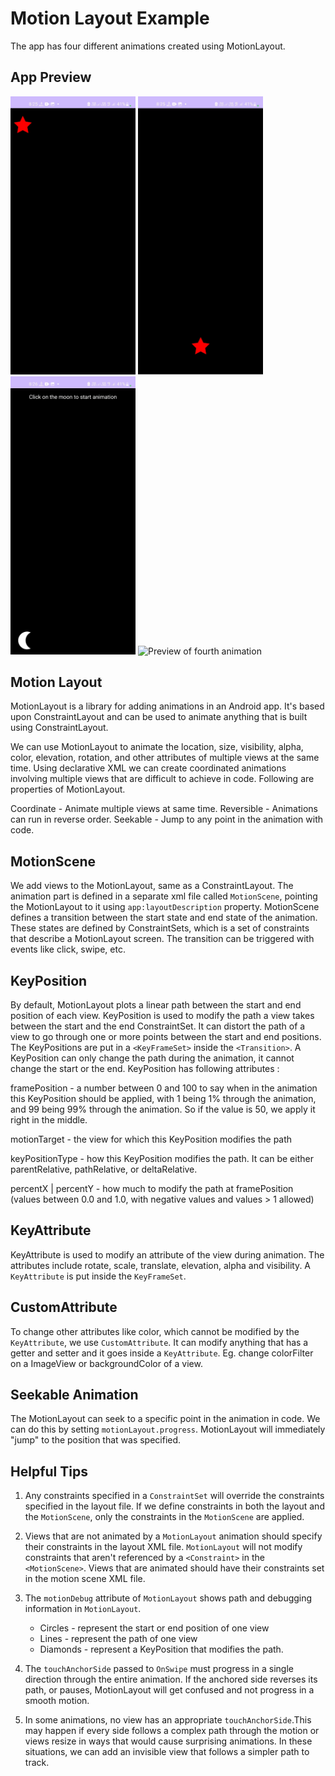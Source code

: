 # Motion Layout Example #

The app has four different animations created using MotionLayout.

## App Preview ##

<img src="./Screenshots/animation_one.gif" width=200 alt="Preview of first animation"> <img src="./Screenshots/animation_two.gif" width=200  alt="Preview of second animation">
<img src="./Screenshots/animation_three.gif" width=200 alt="Preview of third animation">
<img src="./Screenshots/animation_four.gif" width=200 alt="Preview of fourth animation">

## Motion Layout ##

MotionLayout is a library for adding animations in an Android app. It's based upon ConstraintLayout
and can be used to animate anything that is built using ConstraintLayout.

We can use MotionLayout to animate the location, size, visibility, alpha, color, elevation,
rotation, and other attributes of multiple views at the same time. Using declarative XML we can
create coordinated animations involving multiple views that are difficult to achieve in code.
Following are properties of MotionLayout.

Coordinate - Animate multiple views at same time.
Reversible - Animations can run in reverse order.
Seekable - Jump to any point in the animation with code.

## MotionScene ##

We add views to the MotionLayout, same as a ConstraintLayout. The animation part is defined in a
separate xml file called `MotionScene`, pointing the MotionLayout to it
using `app:layoutDescription` property. MotionScene defines a transition between the start state and
end state of the animation. These states are defined by ConstraintSets, which is a set of
constraints that describe a MotionLayout screen. The transition can be triggered with events like
click, swipe, etc.

## KeyPosition ##

By default, MotionLayout plots a linear path between the start and end position of each view.
KeyPosition is used to modify the path a view takes between the start and the end ConstraintSet. It
can distort the path of a view to go through one or more points between the start and end positions.
The KeyPositions are put in a `<KeyFrameSet>` inside the `<Transition>`. A KeyPosition can only
change the path during the animation, it cannot change the start or the end. KeyPosition has
following attributes :

framePosition - a number between 0 and 100 to say when in the animation this KeyPosition should be
applied, with 1 being 1% through the animation, and 99 being 99% through the animation. So if the
value is 50, we apply it right in the middle.

motionTarget - the view for which this KeyPosition modifies the path

keyPositionType - how this KeyPosition modifies the path. It can be either parentRelative,
pathRelative, or deltaRelative.

percentX | percentY - how much to modify the path at framePosition (values between 0.0 and 1.0, with
negative values and values > 1 allowed)

## KeyAttribute ##

KeyAttribute is used to modify an attribute of the view during animation. The attributes include
rotate, scale, translate, elevation, alpha and visibility. A `KeyAttribute` is put inside
the `KeyFrameSet`.

## CustomAttribute ##

To change other attributes like color, which cannot be modified by the `KeyAttribute`, we
use `CustomAttribute`. It can modify anything that has a getter and setter and it goes inside
a `KeyAttribute`. Eg. change colorFilter on a ImageView or backgroundColor of a view.

## Seekable Animation ##

The MotionLayout can seek to a specific point in the animation in code. We can do this by
setting `motionLayout.progress`. MotionLayout will immediately "jump" to the position that was
specified.

## Helpful Tips ##

1. Any constraints specified in a `ConstraintSet` will override the constraints specified in the
   layout file. If we define constraints in both the layout and the `MotionScene`, only the
   constraints in the `MotionScene` are applied.

2. Views that are not animated by a `MotionLayout` animation should specify their constraints in the
   layout XML file. `MotionLayout` will not modify constraints that aren't referenced by
   a `<Constraint>` in the `<MotionScene>`. Views that are animated should have their constraints
   set in the motion scene XML file.

3. The `motionDebug` attribute of `MotionLayout` shows path and debugging information
   in `MotionLayout`.
    - Circles - represent the start or end position of one view
    - Lines - represent the path of one view
    - Diamonds - represent a KeyPosition that modifies the path.

4. The `touchAnchorSide` passed to `OnSwipe` must progress in a single direction through the entire
   animation.
   If the anchored side reverses its path, or pauses, MotionLayout will get confused and not
   progress in a smooth motion.

5. In some animations, no view has an appropriate `touchAnchorSide`.This may happen if every side
   follows a complex path through the motion or views resize in ways that would cause surprising
   animations. In these situations, we can add an invisible view that follows a simpler path to
   track.